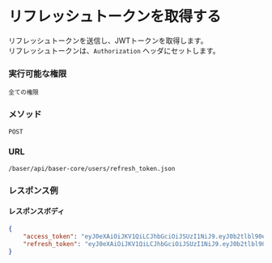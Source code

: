 # リフレッシュトークンを取得する

リフレッシュトークンを送信し、JWTトークンを取得します。  
リフレッシュトークンは、`Authorization` ヘッダにセットします。

### 実行可能な権限
```
全ての権限 
```

### メソッド
```
POST
```
 
### URL
```
/baser/api/baser-core/users/refresh_token.json
```

### レスポンス例
#### レスポンスボディ
```json
{
    "access_token": "eyJ0eXAiOiJKV1QiLCJhbGciOiJSUzI1NiJ9.eyJ0b2tlbl90eXBlIjoiYWNjZXNzX3Rva2VuIiwiaXNzIjoiYmFzZXIiLCJzdWIiOjEsImV4cCI6MTY3ODc1NzYyNn0.TKegi9xJFbVEC74o6cuoo1nohvAJjpVXNUD6WxQ-HFrDtcJJ4Dl7I0NxgW37Mdubm9Xvuf7D21RgCeK5hc9wY3DlciQU5k2Hjuw0OnDjiaVSoYDe_P0Mlg5ClSJ2w48yEcu2JFmnzcTd27_phSsna51Xfq_WdvTfT3JEJDd-Arc",
    "refresh_token": "eyJ0eXAiOiJKV1QiLCJhbGciOiJSUzI1NiJ9.eyJ0b2tlbl90eXBlIjoicmVmcmVzaF90b2tlbiIsImlzcyI6ImJhc2VyIiwic3ViIjoxLCJleHAiOjE2Nzk5NjU0MjZ9.gK--VzOI9y2vk_myfk_UcAjR2Yem86s1P4o--MQdArVD3QGJVSGTiRcwNcw4spnpF8IJHUogeWA5WswhAuSzptIfyxx8kW5pGUuAqhmA3ZMWylrFQ7kQnrRaAQRELvJJ7qhoEOddb-tdG1w6OjbReKHEX9iZP5iMO3ZaB3OoAUM"
}
```
